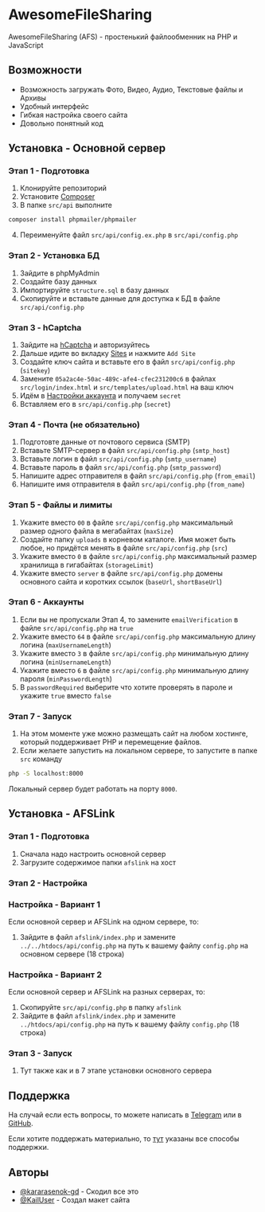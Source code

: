 # AwesomeFileSharing
 AwesomeFileSharing (AFS) - простенький файлообменник на PHP и JavaScript

## Возможности
- Возможность загружать Фото, Видео, Аудио, Текстовые файлы и Архивы
- Удобный интерфейс
- Гибкая настройка своего сайта
- Довольно понятный код

## Установка - Основной сервер
### Этап 1 - Подготовка
1. Клонируйте репозиторий
2. Установите [Composer](https://getcomposer.org/download/)
3. В папке `src/api` выполните 
```bash
composer install phpmailer/phpmailer
```
4. Переименуйте файл `src/api/config.ex.php` в `src/api/config.php`

### Этап 2 - Установка БД
1. Зайдите в phpMyAdmin
2. Создайте базу данных
3. Импортируйте `structure.sql` в базу данных
4. Скопируйте и вставьте данные для доступка к БД в файле `src/api/config.php`

### Этап 3 - hCaptcha
1. Зайдите на [hCaptcha](https://hcaptcha.com/) и авторизуйтесь
2. Дальше идите во вкладку [Sites](https://dashboard.hcaptcha.com/sites) и нажмите `Add Site`
3. Создайте ключ сайта и вставьте его в файл `src/api/config.php` (`sitekey`)
4. Замените `05a2ac4e-50ac-489c-afe4-cfec231200c6` в файлах `src/login/index.html` и `src/templates/upload.html` на ваш ключ
5. Идём в [Настройки аккаунта](https://dashboard.hcaptcha.com/settings/secrets) и получаем `secret`
6. Вставляем его в `src/api/config.php` (`secret`)

### Этап 4 - Почта (не обязательно)
1. Подготовте данные от почтового сервиса (SMTP)
2. Вставьте SMTP-сервер в файл `src/api/config.php` (`smtp_host`)
3. Вставьте логин в файл `src/api/config.php` (`smtp_username`)
4. Вставьте пароль в файл `src/api/config.php` (`smtp_password`)
5. Напишите адрес отправителя в файл `src/api/config.php` (`from_email`)
6. Напишите имя отправителя в файл `src/api/config.php` (`from_name`)

### Этап 5 - Файлы и лимиты
1. Укажите вместо `00` в файле `src/api/config.php` максимальный размер одного файла в мегабайтах (`maxSize`)
2. Создайте папку `uploads` в корневом каталоге. Имя может быть любое, но придётся менять в файле `src/api/config.php` (`src`)
3. Укажите вместо `0` в файле `src/api/config.php` максимальный размер хранилища в гигабайтах (`storageLimit`)
4. Укажите вместо `server` в файле `src/api/config.php` домены основного сайта и коротких ссылок (`baseUrl`, `shortBaseUrl`)

### Этап 6 - Аккаунты
1. Если вы не пропускали Этап 4, то замените `emailVerification` в файле `src/api/config.php` на `true`
2. Укажите вместо `64` в файле `src/api/config.php` максимальную длину логина (`maxUsernameLength`)
3. Укажите вместо `3` в файле `src/api/config.php` минимальную длину логина (`minUsernameLength`)
4. Укажите вместо `6` в файле `src/api/config.php` минимальную длину пароля (`minPasswordLength`)
5. В `passwordRequired` выберите что хотите проверять в пароле и укажите `true` вместо `false`

### Этап 7 - Запуск
1. На этом моменте уже можно размещать сайт на любом хостинге, который поддерживает PHP и перемещение файлов.
2. Если желаете запустить на локальном сервере, то запустите в папке `src` команду 
```bash
php -S localhost:8000
```
Локальный сервер будет работать на порту `8000`.

## Установка - AFSLink
### Этап 1 - Подготовка
1. Сначала надо настроить основной сервер
2. Загрузите содержимое папки `afslink` на хост

### Этап 2 - Настройка
### Настройка - Вариант 1
Если основной сервер и AFSLink на одном сервере, то:
1. Зайдите в файл `afslink/index.php` и замените `../../htdocs/api/config.php` на путь к вашему файлу `config.php` на основном сервере (18 строка)

### Настройка - Вариант 2
Если основной сервер и AFSLink на разных серверах, то:
1. Скопируйте `src/api/config.php` в папку `afslink`
2. Зайдите в файл `afslink/index.php` и замените `../htdocs/api/config.php` на путь к вашему файлу `config.php` (18 строка)

### Этап 3 - Запуск
1. Тут также как и в 7 этапе установки основного сервера

## Поддержка
На случай если есть вопросы, то можете написать в [Telegram](https://t.me/kararasenokk) или в [GitHub](https://github.com/kararasenok-gd/awesomefilesharing/issues).

Если хотите поддержать материально, то [тут](https://t.me/krrsnkbio/26) указаны все способы поддержки.

## Авторы
- [@kararasenok-gd](https://github.com/kararasenok-gd) - Скодил все это
- [@KailUser](https://github.com/KailUser) - Создал макет сайта